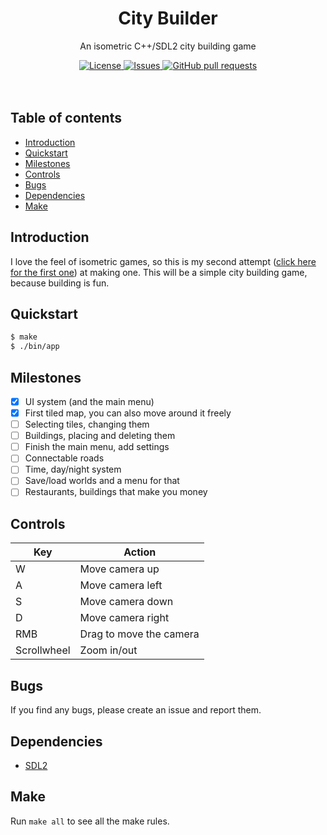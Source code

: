 <p align="center">
	<h1 align="center">City Builder</h2>
	<p align="center">An isometric C++/SDL2 city building game</p>
</p>
<p align="center">
	<a href="./LICENSE">
		<img alt="License" src="https://img.shields.io/badge/license-GPL-blue?color=7aca00"/>
	</a>
	<a href="https://github.com/LordOfTrident/city-builder/issues">
		<img alt="Issues" src="https://img.shields.io/github/issues/LordOfTrident/city-builder?color=0088ff"/>
	</a>
	<a href="https://github.com/LordOfTrident/city-builder/pulls">
		<img alt="GitHub pull requests" src="https://img.shields.io/github/issues-pr/LordOfTrident/city-builder?color=0088ff"/>
	</a>
	<br><br><br>
<!--	<img width="450px" src="res/clip.gif"/> -->
</p>

## Table of contents
* [Introduction](#introduction)
* [Quickstart](#quickstart)
* [Milestones](#milestones)
* [Controls](#controls)
* [Bugs](#bugs)
* [Dependencies](#dependencies)
* [Make](#make)

## Introduction
I love the feel of isometric games, so this is my second attempt
([click here for the first one](https://github.com/lordoftrident/your-factory)) at making one. This
will be a simple city building game, because building is fun.

## Quickstart
```sh
$ make
$ ./bin/app
```

## Milestones
- [X] UI system (and the main menu)
- [X] First tiled map, you can also move around it freely
- [ ] Selecting tiles, changing them
- [ ] Buildings, placing and deleting them
- [ ] Finish the main menu, add settings
- [ ] Connectable roads
- [ ] Time, day/night system
- [ ] Save/load worlds and a menu for that
- [ ] Restaurants, buildings that make you money

## Controls
| Key         | Action                  |
| ----------- | ----------------------- |
| W           | Move camera up          |
| A           | Move camera left        |
| S           | Move camera down        |
| D           | Move camera right       |
| RMB         | Drag to move the camera |
| Scrollwheel | Zoom in/out             |

## Bugs
If you find any bugs, please create an issue and report them.

## Dependencies
- [SDL2](https://www.libsdl.org/)

## Make
Run `make all` to see all the make rules.
